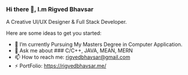 ### Hi there 👋, I.m Rigved Bhavsar
A Creative UI/UX Designer & Full Stack Developer.


Here are some ideas to get you started:

- 🔭 I’m currently Pursuing My Masters Degree in Computer Application.
- 💬 Ask me about ### C/C++, JAVA, MEAN, MERN 
- 📫 How to reach me: rigvedbhavsar@gmail.com
- ⚡ PortFolio: https://rigvedbhavsar.me/
